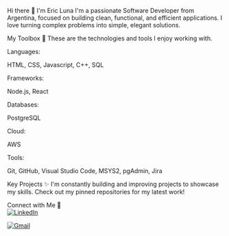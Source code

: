 Hi there 👋 I'm Eric Luna
I'm a passionate Software Developer from Argentina, focused on building clean, functional, and efficient applications. I love turning complex problems into simple, elegant solutions.

My Toolbox 🚀
These are the technologies and tools I enjoy working with.

Languages:

HTML, CSS, Javascript, C++, SQL

Frameworks:

Node.js, React

Databases:

PostgreSQL

Cloud: 

AWS

Tools:

Git, GitHub, Visual Studio Code, MSYS2, pgAdmin, Jira

Key Projects ✨
I'm constantly building and improving projects to showcase my skills. Check out my pinned repositories for my latest work!

Connect with Me 💬  
<a href="https://www.linkedin.com/in/ericluna-dev/" target="_blank">
  <img alt="LinkedIn" src="https://img.shields.io/badge/LinkedIn-0077B5?style=for-the-badge&logo=linkedin&logoColor=white" />
</a>

<a href="mailto:ericlunaseven@gmail.com">
<img alt="Gmail" src="https://img.shields.io/badge/Gmail-D14836?style=for-the-badge&logo=gmail&logoColor=white" />
</a>
